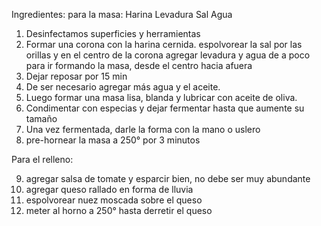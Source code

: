 Ingredientes:
para la masa:
Harina
Levadura
Sal
Agua
1. Desinfectamos superficies y herramientas
2. Formar una corona con la harina cernida. espolvorear la sal por las orillas y en el centro de la corona agregar levadura y agua de a poco para ir formando la masa, desde el centro hacia afuera
3. Dejar reposar por 15 min
4. De ser necesario agregar más agua y el aceite.
5. Luego formar una masa lisa, blanda y lubricar con aceite de oliva.
6. Condimentar con especias y dejar fermentar hasta que aumente su tamaño
7. Una vez fermentada, darle la forma con la mano o uslero
8. pre-hornear la masa a 250° por 3 minutos

Para el relleno:

9. agregar salsa de tomate y esparcir bien, no debe ser muy abundante
10. agregar queso rallado en forma de lluvia
11. espolvorear nuez moscada sobre el queso
12. meter al horno a 250° hasta derretir el queso
